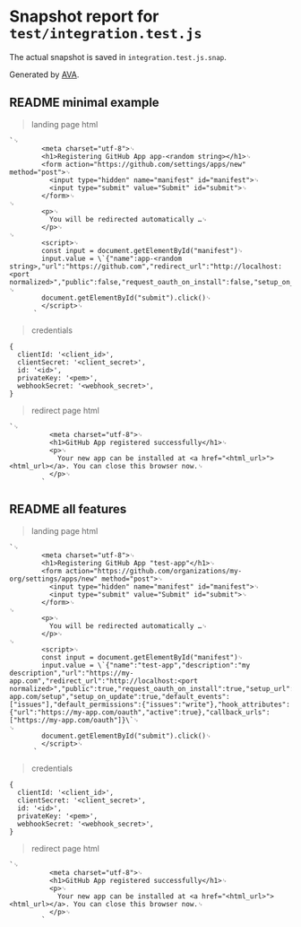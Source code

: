 # Snapshot report for `test/integration.test.js`

The actual snapshot is saved in `integration.test.js.snap`.

Generated by [AVA](https://avajs.dev).

## README minimal example

> landing page html

    `␊
            <meta charset="utf-8">␊
            <h1>Registering GitHub App app-<random string></h1>␊
            <form action="https://github.com/settings/apps/new" method="post">␊
              <input type="hidden" name="manifest" id="manifest">␊
              <input type="submit" value="Submit" id="submit">␊
            </form>␊
    ␊
            <p>␊
              You will be redirected automatically …␊
            </p>␊
    ␊
            <script>␊
            const input = document.getElementById("manifest")␊
            input.value = \`{"name":app-<random string>,"url":"https://github.com","redirect_url":"http://localhost:<port normalized>","public":false,"request_oauth_on_install":false,"setup_on_update":false}\`␊
    ␊
            document.getElementById("submit").click()␊
            </script>␊
          `

> credentials

    {
      clientId: '<client_id>',
      clientSecret: '<client_secret>',
      id: '<id>',
      privateKey: '<pem>',
      webhookSecret: '<webhook_secret>',
    }

> redirect page html

    `␊
              <meta charset="utf-8">␊
              <h1>GitHub App registered successfully</h1>␊
              <p>␊
                Your new app can be installed at <a href="<html_url>"><html_url></a>. You can close this browser now.␊
              </p>␊
            `

## README all features

> landing page html

    `␊
            <meta charset="utf-8">␊
            <h1>Registering GitHub App "test-app"</h1>␊
            <form action="https://github.com/organizations/my-org/settings/apps/new" method="post">␊
              <input type="hidden" name="manifest" id="manifest">␊
              <input type="submit" value="Submit" id="submit">␊
            </form>␊
    ␊
            <p>␊
              You will be redirected automatically …␊
            </p>␊
    ␊
            <script>␊
            const input = document.getElementById("manifest")␊
            input.value = \`{"name":"test-app","description":"my description","url":"https://my-app.com","redirect_url":"http://localhost:<port normalized>","public":true,"request_oauth_on_install":true,"setup_url":"https://my-app.com/setup","setup_on_update":true,"default_events":["issues"],"default_permissions":{"issues":"write"},"hook_attributes":{"url":"https://my-app.com/oauth","active":true},"callback_urls":["https://my-app.com/oauth"]}\`␊
    ␊
            document.getElementById("submit").click()␊
            </script>␊
          `

> credentials

    {
      clientId: '<client_id>',
      clientSecret: '<client_secret>',
      id: '<id>',
      privateKey: '<pem>',
      webhookSecret: '<webhook_secret>',
    }

> redirect page html

    `␊
              <meta charset="utf-8">␊
              <h1>GitHub App registered successfully</h1>␊
              <p>␊
                Your new app can be installed at <a href="<html_url>"><html_url></a>. You can close this browser now.␊
              </p>␊
            `
